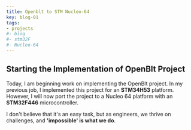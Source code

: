 ```yaml
---
title: Openblt to STM Nucleo-64
key: blog-01
tags:
- projects
#- blog
#- stm32F
#- Nucleo-64
---
```


## Starting the Implementation of OpenBlt Project

Today, I am beginning work on implementing the OpenBlt project. In my previous job, I implemented this project for an **STM34H53** platform. However, I will now port the project to a Nucleo 64 platform with an **STM32F446** microcontroller. 

I don't believe that it's an easy task, but as engineers, we thrive on challenges, and **'impossible' is what we do**.